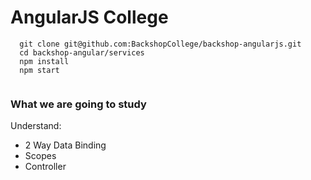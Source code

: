 # AngularJS College

````
  git clone git@github.com:BackshopCollege/backshop-angularjs.git
  cd backshop-angular/services
  npm install
  npm start
  
````

### What we are going to study

Understand:

  -  2 Way Data Binding
  - Scopes
  - Controller